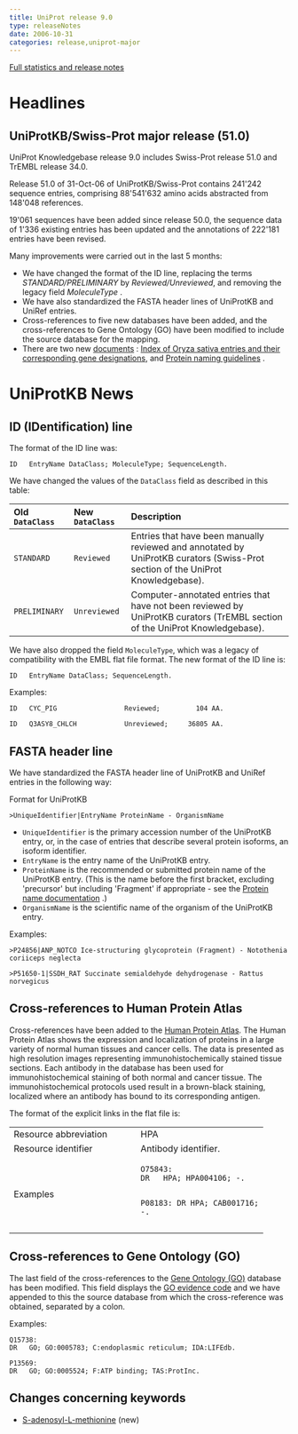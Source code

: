 ```yaml
---
title: UniProt release 9.0
type: releaseNotes
date: 2006-10-31
categories: release,uniprot-major
---
```


[Full statistics and release notes](http://www.expasy.org/txt/old-rel/relnotes.51.htm)

# Headlines

## UniProtKB/Swiss-Prot major release (51.0)

UniProt Knowledgebase release 9.0 includes Swiss-Prot release 51.0 and TrEMBL release 34.0.

Release 51.0 of 31-Oct-06 of UniProtKB/Swiss-Prot contains 241'242 sequence entries, comprising 88'541'632 amino acids abstracted from 148'048 references.

19'061 sequences have been added since release 50.0, the sequence data of 1'336 existing entries has been updated and the annotations of 222'181 entries have been revised.

Many improvements were carried out in the last 5 months:

-   We have changed the format of the ID line, replacing the terms *STANDARD/PRELIMINARY* by *Reviewed/Unreviewed*, and removing the legacy field *MoleculeType* .
-   We have also standardized the FASTA header lines of UniProtKB and UniRef entries.
-   Cross-references to five new databases have been added, and the cross-references to Gene Ontology (GO) have been modified to include the source database for the mapping.
-   There are two new [documents](https://www.uniprot.org/docs) : [Index of Oryza sativa entries and their corresponding gene designations](https://ftp.uniprot.org/pub/databases/uniprot/current_release/knowledgebase/complete/docs/rice), and [Protein naming guidelines](https://ftp.uniprot.org/pub/databases/uniprot/current_release/knowledgebase/complete/docs/rice) .

# UniProtKB News

## ID (IDentification) line

The format of the ID line was:

    ID   EntryName DataClass; MoleculeType; SequenceLength.

We have changed the values of the `DataClass` field as described in this table:

| Old `DataClass` | New `DataClass` | Description                                                                                                                     |
|:----------------|:----------------|:--------------------------------------------------------------------------------------------------------------------------------|
| `STANDARD`      | `Reviewed`      | Entries that have been manually reviewed and annotated by UniProtKB curators (Swiss-Prot section of the UniProt Knowledgebase). |
| `PRELIMINARY`   | `Unreviewed`    | Computer-annotated entries that have not been reviewed by UniProtKB curators (TrEMBL section of the UniProt Knowledgebase).     |

We have also dropped the field `MoleculeType`, which was a legacy of compatibility with the EMBL flat file format. The new format of the ID line is:

    ID   EntryName DataClass; SequenceLength.

Examples:

    ID   CYC_PIG                 Reviewed;         104 AA.

    ID   Q3ASY8_CHLCH            Unreviewed;     36805 AA.

## FASTA header line

We have standardized the FASTA header line of UniProtKB and UniRef entries in the following way:

Format for UniProtKB

    >UniqueIdentifier|EntryName ProteinName - OrganismName

-   `UniqueIdentifier` is the primary accession number of the UniProtKB entry, or, in the case of entries that describe several protein isoforms, an isoform identifier.
-   `EntryName` is the entry name of the UniProtKB entry.
-   `ProteinName` is the recommended or submitted protein name of the UniProtKB entry. (This is the name before the first bracket, excluding 'precursor' but including 'Fragment' if appropriate - see the [Protein name documentation](https://www.uniprot.org/manual/protein_names) .)
-   `OrganismName` is the scientific name of the organism of the UniProtKB entry.

Examples:

    >P24856|ANP_NOTCO Ice-structuring glycoprotein (Fragment) - Notothenia coriiceps neglecta

    >P51650-1|SSDH_RAT Succinate semialdehyde dehydrogenase - Rattus norvegicus

## Cross-references to Human Protein Atlas

Cross-references have been added to the [Human Protein Atlas](http://www.proteinatlas.org/). The Human Protein Atlas shows the expression and localization of proteins in a large variety of normal human tissues and cancer cells. The data is presented as high resolution images representing immunohistochemically stained tissue sections. Each antibody in the database has been used for immunohistochemical staining of both normal and cancer tissue. The immunohistochemical protocols used result in a brown-black staining, localized where an antibody has bound to its corresponding antigen.

The format of the explicit links in the flat file is:

<table><colgroup><col style="width: 50%" /><col style="width: 50%" /></colgroup><tbody><tr class="odd"><td>Resource abbreviation</td><td>HPA</td></tr><tr class="even"><td>Resource identifier</td><td>Antibody identifier.</td></tr><tr class="odd"><td>Examples</td><td><pre><code>O75843:
DR   HPA; HPA004106; -.

P08183:
DR   HPA; CAB001716; -.</code></pre></td></tr></tbody></table>

## Cross-references to Gene Ontology (GO)

The last field of the cross-references to the [Gene Ontology (GO)](http://www.geneontology.org/) database has been modified. This field displays the [GO evidence code](http://www.geneontology.org/GO.evidence.shtml) and we have appended to this the source database from which the cross-reference was obtained, separated by a colon.

Examples:

    Q15738:
    DR   GO; GO:0005783; C:endoplasmic reticulum; IDA:LIFEdb.

    P13569:
    DR   GO; GO:0005524; F:ATP binding; TAS:ProtInc.

## Changes concerning keywords

-   [S-adenosyl-L-methionine](https://www.uniprot.org/keywords/KW-0949) (new)
